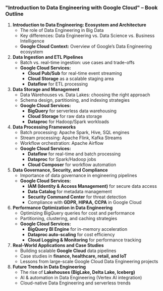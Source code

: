 ### **"Introduction to Data Engineering with Google Cloud" – Book Outline**

1. **Introduction to Data Engineering: Ecosystem and Architecture**  
   * The role of Data Engineering in Big Data  
   * Key differences: Data Engineering vs. Data Science vs. Business Intelligence  
   * **Google Cloud Context:** Overview of Google’s Data Engineering ecosystem  
2. **Data Ingestion and ETL Pipelines**  
   * Batch vs. real-time ingestion: use cases and trade-offs  
   * **Google Cloud Services:**  
     * **Cloud Pub/Sub** for real-time event streaming  
     * **Cloud Storage** as a scalable staging area  
     * **Dataflow** for ETL processing  
3. **Data Storage and Management**  
   * Data Warehouses vs. Data Lakes: choosing the right approach  
   * Schema design, partitioning, and indexing strategies  
   * **Google Cloud Services:**  
     * **BigQuery** for serverless data warehousing  
     * **Cloud Storage** for raw data storage  
     * **Dataproc** for Hadoop/Spark workloads  
4. **Data Processing Frameworks**  
   * Batch processing: Apache Spark, Hive, SQL engines  
   * Stream processing: Apache Flink, Kafka Streams  
   * Workflow orchestration: Apache Airflow  
   * **Google Cloud Services:**  
     * **Dataflow** for real-time and batch processing  
     * **Dataproc** for Spark/Hadoop jobs  
     * **Cloud Composer** for workflow automation  
5. **Data Governance, Security, and Compliance**  
   * Importance of data governance in engineering pipelines  
   * **Google Cloud Services:**  
     * **IAM (Identity & Access Management)** for secure data access  
     * **Data Catalog** for metadata management  
     * **Security Command Center** for threat detection  
     * Compliance with **GDPR, HIPAA, CCPA** in Google Cloud  
6. **Performance Optimization in Data Engineering**  
   * Optimizing BigQuery queries for cost and performance  
   * Partitioning, clustering, and caching strategies  
   * **Google Cloud Services:**  
     * **BigQuery BI Engine** for in-memory acceleration  
     * **Dataproc auto-scaling** for cost efficiency  
     * **Cloud Logging & Monitoring** for performance tracking  
7. **Real-World Applications and Case Studies**  
   * Building scalable **Google Cloud** data pipelines  
   * Case studies in **finance, healthcare, retail, and IoT**  
   * Lessons from large-scale Google Cloud Data Engineering projects  
8. **Future Trends in Data Engineering**  
   * The rise of **Lakehouses (BigLake, Delta Lake, Iceberg)**  
   * AI & automation in Data Engineering (Vertex AI integration)  
   * Cloud-native Data Engineering and serverless trends

